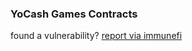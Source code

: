 ### YoCash Games Contracts


found a vulnerability? [report via immunefi](https://immunefi.com/bounty/yocash/)
